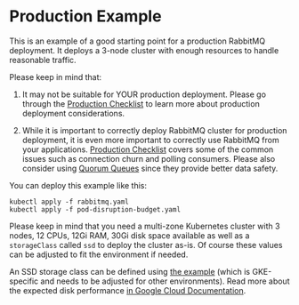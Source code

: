 # Production Example

This is an example of a good starting point for a production RabbitMQ deployment. It deploys a 3-node cluster with enough resources to handle reasonable traffic.

Please keep in mind that:

1. It may not be suitable for YOUR production deployment. Please go through the [Production Checklist](https://www.rabbitmq.com/production-checklist.html) to learn more about production deployment considerations.

2. While it is important to correctly deploy RabbitMQ cluster for production deployment, it is even more important to correctly use RabbitMQ from your applications. [Production Checklist](https://www.rabbitmq.com/production-checklist.html) covers some of the common issues such as connection churn and polling consumers. Please also consider using [Quorum Queues](https://www.rabbitmq.com/quorum-queues.html) since they provide better data safety.

You can deploy this example like this:

```shell
kubectl apply -f rabbitmq.yaml
kubectl apply -f pod-disruption-budget.yaml
```

Please keep in mind that you need a multi-zone Kubernetes cluster with 3 nodes, 12 CPUs, 12Gi RAM, 30Gi disk space available as well as a `storageClass` called `ssd` to deploy the cluster as-is. Of course these values can be adjusted to fit the environment if needed.

An SSD storage class can be defined using [the example](ssd-gke.yaml) (which is GKE-specific and needs to be adjusted for other environments). Read more about the expected disk performance [in Google Cloud Documentation](https://cloud.google.com/compute/docs/disks/performance#ssd_persistent_disk).
